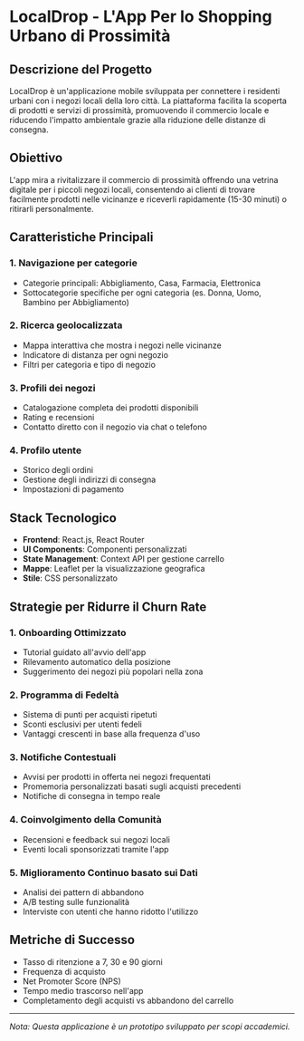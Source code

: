 # LocalDrop - L'App Per lo Shopping Urbano di Prossimità

## Descrizione del Progetto
LocalDrop è un'applicazione mobile sviluppata per connettere i residenti urbani con i negozi locali della loro città. La piattaforma facilita la scoperta di prodotti e servizi di prossimità, promuovendo il commercio locale e riducendo l'impatto ambientale grazie alla riduzione delle distanze di consegna.

## Obiettivo
L'app mira a rivitalizzare il commercio di prossimità offrendo una vetrina digitale per i piccoli negozi locali, consentendo ai clienti di trovare facilmente prodotti nelle vicinanze e riceverli rapidamente (15-30 minuti) o ritirarli personalmente.

## Caratteristiche Principali

### 1. Navigazione per categorie
- Categorie principali: Abbigliamento, Casa, Farmacia, Elettronica
- Sottocategorie specifiche per ogni categoria (es. Donna, Uomo, Bambino per Abbigliamento)

### 2. Ricerca geolocalizzata
- Mappa interattiva che mostra i negozi nelle vicinanze
- Indicatore di distanza per ogni negozio
- Filtri per categoria e tipo di negozio

### 3. Profili dei negozi
- Catalogazione completa dei prodotti disponibili
- Rating e recensioni
- Contatto diretto con il negozio via chat o telefono


### 4. Profilo utente
- Storico degli ordini
- Gestione degli indirizzi di consegna
- Impostazioni di pagamento

## Stack Tecnologico
- **Frontend**: React.js, React Router
- **UI Components**: Componenti personalizzati
- **State Management**: Context API per gestione carrello
- **Mappe**: Leaflet per la visualizzazione geografica
- **Stile**: CSS personalizzato

## Strategie per Ridurre il Churn Rate

### 1. Onboarding Ottimizzato
- Tutorial guidato all'avvio dell'app
- Rilevamento automatico della posizione
- Suggerimento dei negozi più popolari nella zona

### 2. Programma di Fedeltà
- Sistema di punti per acquisti ripetuti
- Sconti esclusivi per utenti fedeli
- Vantaggi crescenti in base alla frequenza d'uso

### 3. Notifiche Contestuali
- Avvisi per prodotti in offerta nei negozi frequentati
- Promemoria personalizzati basati sugli acquisti precedenti
- Notifiche di consegna in tempo reale

### 4. Coinvolgimento della Comunità
- Recensioni e feedback sui negozi locali
- Eventi locali sponsorizzati tramite l'app

### 5. Miglioramento Continuo basato sui Dati
- Analisi dei pattern di abbandono
- A/B testing sulle funzionalità
- Interviste con utenti che hanno ridotto l'utilizzo

## Metriche di Successo
- Tasso di ritenzione a 7, 30 e 90 giorni
- Frequenza di acquisto
- Net Promoter Score (NPS)
- Tempo medio trascorso nell'app
- Completamento degli acquisti vs abbandono del carrello

---

*Nota: Questa applicazione è un prototipo sviluppato per scopi accademici.*
